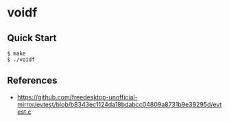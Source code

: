 # voidf

## Quick Start

```console
$ make
$ ./voidf
```

## References

- https://github.com/freedesktop-unofficial-mirror/evtest/blob/b8343ec1124da18bdabcc04809a8731b9e39295d/evtest.c
